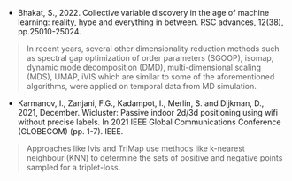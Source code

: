 - Bhakat, S., 2022. Collective variable discovery in the age of machine learning: reality, hype and everything in between. RSC advances, 12(38), pp.25010-25024. 
> In recent years, several other dimensionality reduction methods such as spectral gap optimization of order parameters (SGOOP), isomap, dynamic mode decomposition (DMD), multi-dimensional scaling (MDS), UMAP, iVIS which are similar to some of the aforementioned algorithms, were applied on temporal data from MD simulation.

- Karmanov, I., Zanjani, F.G., Kadampot, I., Merlin, S. and Dijkman, D., 2021, December. Wicluster: Passive indoor 2d/3d positioning using wifi without precise labels. In 2021 IEEE Global Communications Conference (GLOBECOM) (pp. 1-7). IEEE.
> Approaches like Ivis and TriMap use methods like k-nearest neighbour (KNN) to determine the sets of positive and negative points sampled for a triplet-loss.

